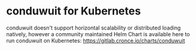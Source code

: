 # conduwuit for Kubernetes

conduwuit doesn't support horizontal scalability or distributed loading natively, however a community maintained Helm Chart is available here to run conduwuit on Kubernetes:
<https://gitlab.cronce.io/charts/conduwuit>
